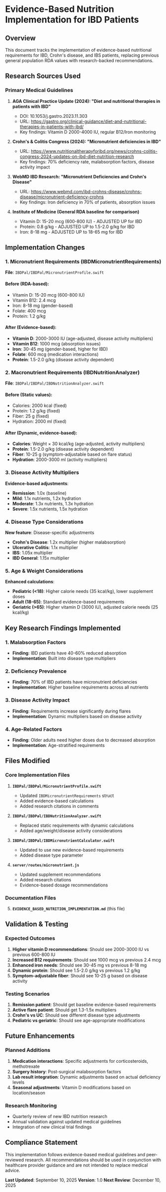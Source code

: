 # Evidence-Based Nutrition Implementation for IBD Patients

## Overview
This document tracks the implementation of evidence-based nutritional requirements for IBD, Crohn's disease, and IBS patients, replacing previous general population RDA values with research-backed recommendations.

## Research Sources Used

### Primary Medical Guidelines
1. **AGA Clinical Practice Update (2024): "Diet and nutritional therapies in patients with IBD"**
   - DOI: 10.1053/j.gastro.2023.11.303
   - URL: https://gastro.org/clinical-guidance/diet-and-nutritional-therapies-in-patients-with-ibd/
   - Key findings: Vitamin D 2000-4000 IU, regular B12/Iron monitoring

2. **Crohn's & Colitis Congress (2024): "Micronutrient deficiencies in IBD"**
   - URL: https://www.nutritionaltherapyforibd.org/news/crohns-colitis-congress-2024-updates-on-ibd-diet-nutrition-research
   - Key findings: 70% deficiency rate, malabsorption factors, disease activity impact

3. **WebMD IBD Research: "Micronutrient Deficiencies and Crohn's Disease"**
   - URL: https://www.webmd.com/ibd-crohns-disease/crohns-disease/micronutrient-deficiency-crohns
   - Key findings: Iron deficiency in 70% of patients, absorption issues

4. **Institute of Medicine (General RDA baseline for comparison)**
   - Vitamin D: 15-20 mcg (600-800 IU) - ADJUSTED UP for IBD
   - Protein: 0.8 g/kg - ADJUSTED UP to 1.5-2.0 g/kg for IBD
   - Iron: 8-18 mg - ADJUSTED UP to 18-65 mg for IBD

## Implementation Changes

### 1. Micronutrient Requirements (IBDMicronutrientRequirements)
**File**: `IBDPal/IBDPal/MicronutrientProfile.swift`

#### Before (RDA-based):
- Vitamin D: 15-20 mcg (600-800 IU)
- Vitamin B12: 2.4 mcg
- Iron: 8-18 mg (gender-based)
- Folate: 400 mcg
- Protein: 1.2 g/kg

#### After (Evidence-based):
- **Vitamin D**: 2000-3000 IU (age-adjusted, disease activity multipliers)
- **Vitamin B12**: 1000 mcg (absorption issues)
- **Iron**: 30-45 mg (gender-based, higher for IBD)
- **Folate**: 600 mcg (medication interactions)
- **Protein**: 1.5-2.0 g/kg (disease activity dependent)

### 2. Macronutrient Requirements (IBDNutritionAnalyzer)
**File**: `IBDPal/IBDPal/IBDNutritionAnalyzer.swift`

#### Before (Static values):
- Calories: 2000 kcal (fixed)
- Protein: 1.2 g/kg (fixed)
- Fiber: 25 g (fixed)
- Hydration: 2000 ml (fixed)

#### After (Dynamic, evidence-based):
- **Calories**: Weight × 30 kcal/kg (age-adjusted, activity multipliers)
- **Protein**: 1.5-2.0 g/kg (disease activity dependent)
- **Fiber**: 10-25 g (symptom-adjustable based on flare status)
- **Hydration**: 2000-3000 ml (activity multipliers)

### 3. Disease Activity Multipliers
**Evidence-based adjustments**:
- **Remission**: 1.0x (baseline)
- **Mild**: 1.1x nutrients, 1.2x hydration
- **Moderate**: 1.3x nutrients, 1.3x hydration
- **Severe**: 1.5x nutrients, 1.5x hydration

### 4. Disease Type Considerations
**New feature**: Disease-specific adjustments
- **Crohn's Disease**: 1.2x multiplier (higher malabsorption)
- **Ulcerative Colitis**: 1.1x multiplier
- **IBS**: 1.05x multiplier
- **IBD General**: 1.15x multiplier

### 5. Age & Weight Considerations
**Enhanced calculations**:
- **Pediatric (<18)**: Higher calorie needs (35 kcal/kg), lower supplement doses
- **Adult (18-65)**: Standard evidence-based requirements
- **Geriatric (>65)**: Higher vitamin D (3000 IU), adjusted calorie needs (25 kcal/kg)

## Key Research Findings Implemented

### 1. Malabsorption Factors
- **Finding**: IBD patients have 40-60% reduced absorption
- **Implementation**: Built into disease type multipliers

### 2. Deficiency Prevalence
- **Finding**: 70% of IBD patients have micronutrient deficiencies
- **Implementation**: Higher baseline requirements across all nutrients

### 3. Disease Activity Impact
- **Finding**: Requirements increase significantly during flares
- **Implementation**: Dynamic multipliers based on disease activity

### 4. Age-Related Factors
- **Finding**: Older adults need higher doses due to decreased absorption
- **Implementation**: Age-stratified requirements

## Files Modified

### Core Implementation Files
1. **`IBDPal/IBDPal/MicronutrientProfile.swift`**
   - Updated `IBDMicronutrientRequirements` struct
   - Added evidence-based calculations
   - Added research citations in comments

2. **`IBDPal/IBDPal/IBDNutritionAnalyzer.swift`**
   - Replaced static requirements with dynamic calculations
   - Added age/weight/disease activity considerations

3. **`IBDPal/IBDPal/IBDMicronutrientCalculator.swift`**
   - Updated to use new evidence-based requirements
   - Added disease type parameter

4. **`server/routes/micronutrient.js`**
   - Updated supplement recommendations
   - Added research citations
   - Evidence-based dosage recommendations

### Documentation Files
5. **`EVIDENCE_BASED_NUTRITION_IMPLEMENTATION.md`** (this file)

## Validation & Testing

### Expected Outcomes
1. **Higher vitamin D recommendations**: Should see 2000-3000 IU vs previous 600-800 IU
2. **Increased B12 requirements**: Should see 1000 mcg vs previous 2.4 mcg
3. **Enhanced iron needs**: Should see 30-45 mg vs previous 8-18 mg
4. **Dynamic protein**: Should see 1.5-2.0 g/kg vs previous 1.2 g/kg
5. **Symptom-adjustable fiber**: Should see 10-25 g based on disease activity

### Testing Scenarios
1. **Remission patient**: Should get baseline evidence-based requirements
2. **Active flare patient**: Should get 1.3-1.5x multipliers
3. **Crohn's vs UC**: Should see different disease type adjustments
4. **Pediatric vs geriatric**: Should see age-appropriate modifications

## Future Enhancements

### Planned Additions
1. **Medication interactions**: Specific adjustments for corticosteroids, methotrexate
2. **Surgery history**: Post-surgical malabsorption factors
3. **Lab result integration**: Dynamic adjustments based on actual deficiency levels
4. **Seasonal adjustments**: Vitamin D modifications based on location/season

### Research Monitoring
- Quarterly review of new IBD nutrition research
- Annual validation against updated medical guidelines
- Integration of new clinical trial findings

## Compliance Statement

This implementation follows evidence-based medical guidelines and peer-reviewed research. All recommendations should be used in conjunction with healthcare provider guidance and are not intended to replace medical advice.

**Last Updated**: September 10, 2025
**Version**: 1.0
**Next Review**: December 10, 2025
